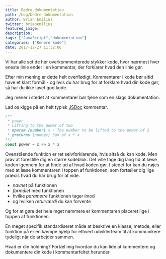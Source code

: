 ```yaml
---
title: Bedre dokumentation
path: /bog/bedre-dokumentation
author: Brian Emilius
twitter: brianemilius
featured_image:
description:
tags: ["JavaScript","dokumentation"]
categories: ["Renere kode"]
date: 2017-12-27 11:32:06
---
```

Vi har alle set de her overkommenterede stykker kode, hvor nærmest hver eneste linie ender i en kommentar, der forklarer hvad den linie gør.

Efter min mening er dette helt overflødigt. Kommentarer i kode bør altid have et klart formål - og hvis du har brug for at forklare hvad din kode gør, så har du ikke lavet god kode.

Jeg mener i stedet at kommentarer bør tjene som en slags dokumentation.

Lad os kigge på en helt typisk [JSDoc](http://usejsdoc.org) kommentar.

<!-- more -->

```javascript
/**
 * power
 * Lifting to the power of two
 * @param {number} x - The number to be lifted to the power of 2
 * @returns {number} Sum of x * x
**/
const power = x => x * x
```

Ovenstående funktion er ret selvforklarende, hvis altså du kan kode. Men prøv at forestille dig en større kodeblok. Det ville tage dig lang tid at læse koden igennem for at finde ud af hvad koden gør. I stedet for kan du nøjes med at læse kommentaren i toppen af funktionen, som fortæller dig lige præcis hvad du har brug for at vide.

* *navnet* på funktionen
* *formålet* med funktionen
* hvilke *parametre* funktionen tager imod
* og hvilken *returværdi* du kan forvente

Og for at gøre det hele mget nemmere er kommentaren placeret lige i toppen af funktionen.

En meget specifik standardiseret måde at beskrive en klasse, metode, eller funktion på er en kæmpe hjælp for ethvert udviklerteam til at kommunikere tydeligt når de arbejder sammen.

Hvad er din holdning? Fortæl mig hvordan du kan lide at kommentere og dokumentere din kode i kommentarfeltet herunder.
